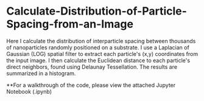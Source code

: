 # Calculate-Distribution-of-Particle-Spacing-from-an-Image
Here I calculate the distribution of interparticle spacing between thousands of nanoparticles randomly positioned on a substrate. I use a Laplacian of Gaussian (LOG) spatial filter to extract each particle's (x,y) coordinates from the input image. I then calculate the Euclidean distance to each particle's direct neighbors, found using Delaunay Tessellation. The results are summarized in a histogram. 


**For a walkthrough of the code, please view the attached Jupyter Notebook (.ipynb)

